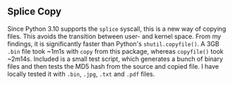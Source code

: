 ## Splice Copy

Since Python 3.10 supports the `splice` syscall, this is a new way of copying files. This avoids the transition between user- and kernel space.
From my findings, it is significantly faster than Python's `shutil.copyfile()`.
A 3GB `.bin` file took ~1m1s with `copy` from this package, whereas `copyfile()` took ~2m14s.
Included is a small test script, which generates a bunch of binary files and then tests the MD5 hash from the source and copied file.
I have locally tested it with `.bin`, `.jpg`, `.txt` and `.pdf` files.
